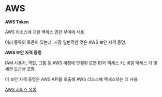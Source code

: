 # AWS

**AWS Token**

AWS 리소스에 대한 액세스 권한 부여에 사용.

여러 종류의 토큰이 있는데, 가장 일반적인 것은 AWS 보안 자격 증명.

**AWS 보안 자격 증명**

IAM 사용자, 역할, 그룹 등 AWS 계정에 연결된 모든 ID와 액세스 키, 비밀 액세스 키 및 세션 토큰을 포함.

이 보안 자격 증명은 AWS API를 호출해 AWS 리소스에 액세스하는 데 사용.

[AWS 서비스 목록](AWS%204b87a7ae9f8e49779228393053f0f233/AWS%20%E1%84%89%E1%85%A5%E1%84%87%E1%85%B5%E1%84%89%E1%85%B3%20%E1%84%86%E1%85%A9%E1%86%A8%E1%84%85%E1%85%A9%E1%86%A8%20072a61f0827c4212b694f0016b560db7.md)